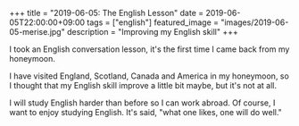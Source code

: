 +++
title =  "2019-06-05: The English Lesson"
date = 2019-06-05T22:00:00+09:00
tags = ["english"]
featured_image = "images/2019-06-05-merise.jpg"
description = "Improving my English skill"
+++

I took an English conversation lesson,
it's the first time I came back from my honeymoon.

I have visited England, Scotland, Canada and America in my honeymoon,
so I thought that my English skill improve a little bit maybe,
but it's not at all.

I will study English harder than before so I can work abroad.
Of course, I want to enjoy studying English.
It's said, "what one likes, one will do well."
